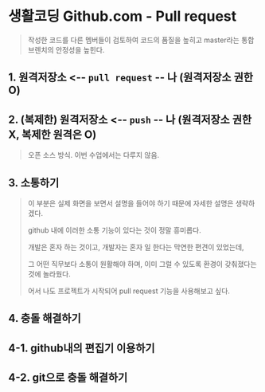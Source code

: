 # 생활코딩 Github.com - Pull request

> 작성한 코드를 다른 멤버들이 검토하여 코드의 품질을 높히고 master라는 통합 브렌치의 안정성을 높힌다.

## 1. 원격저장소 <-- `pull request` -- 나 (원격저장소 권한O)

## 2. (복제한) 원격저장소 <-- `push` -- 나 (원격저장소 권한X, 복제한 원격은 O)

> 오픈 소스 방식. 이번 수업에서는 다루지 않음.

## 3. 소통하기

> 이 부분은 실제 화면을 보면서 설명을 들어야 하기 때문에 자세한 설명은 생략하겠다.
>
> github 내에 이러한 소통 기능이 있다는 것이 정말 흥미롭다.
>
> 개발은 혼자 하는 것이고, 개발자는 혼자 일 한다는 막연한 편견이 있었는데,
>
> 그 어떤 직무보다 소통이 원활해야 하며, 이미 그럴 수 있도록 환경이 갖춰졌다는 것에 놀라웠다.
>
> 어서 나도 프로젝트가 시작되어 pull request 기능을 사용해보고 싶다.

## 4. 충돌 해결하기

## 4-1. github내의 편집기 이용하기





## 4-2. git으로 충돌 해결하기







